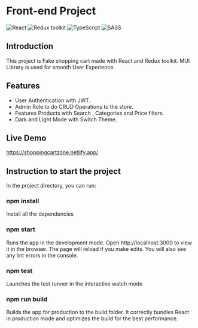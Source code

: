 # Front-end Project

![React](https://img.shields.io/badge/React-v.18-blue)
![Redux toolkit](https://img.shields.io/badge/Redux-v.1.9-purple)
![TypeScript](https://img.shields.io/badge/TypeScript-v.4.9-green)
![SASS](https://img.shields.io/badge/SASS-v.4.9-hotpink)

## Introduction
 
 This project is Fake shopping cart made with React and Redux toolkit. MUI Library is used for smooth User Experience. 

## Features 
 + User Authentication with JWT.
 + Admin Role to do CRUD Operations to the store.
 + Features Products with Search , Categories and Price filters.
 + Dark and Light Mode with Switch Theme.


 ## Live Demo

 https://shoppingcartzone.netlify.app/

## Instruction to start the project
In the project directory, you can run:
 ### npm install
Install all the dependencies

### npm start
Runs the app in the development mode.
Open http://localhost:3000 to view it in the browser. The page will reload if you make edits.
You will also see any lint errors in the console.

### npm test
Launches the test runner in the interactive watch mode

### npm run build
Builds the app for production to the build folder.
It correctly bundles React in production mode and optimizes the build for the best performance.
